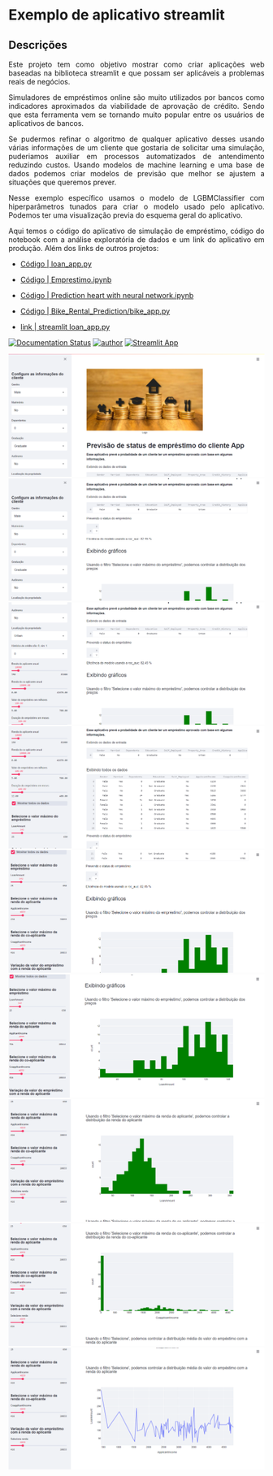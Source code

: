 # Exemplo de aplicativo streamlit
## Descrições
<p align="justify"> Este projeto tem como objetivo mostrar como criar aplicações web baseadas na biblioteca streamlit e
  que possam ser aplicáveis a problemas reais de negócios. </p>
  
<p align="justify"> Simuladores de empréstimos online são muito utilizados por bancos como indicadores aproximados da viabilidade de aprovação de crédito.
  Sendo que esta ferramenta vem se tornando muito popular entre os usuários de aplicativos de bancos. </p>
 
 <p align="justify"> Se pudermos refinar o algoritmo de qualquer aplicativo desses usando várias informações de um cliente que gostaria de solicitar 
  uma simulação, puderiamos auxiliar em processos automatizados de antendimento reduzindo custos. Usando modelos de machine learning e uma base de dados 
  podemos criar modelos de previsão que melhor se ajustem a situações que queremos prever. </p>
 
  <p align="justify"> Nesse exemplo específico usamos o modelo de LGBMClassifier com hiperparâmetros tunados para criar o modelo usado pelo aplicativo. Podemos ter uma visualização previa do esquema geral do aplicativo.  </p>
  
  <p align="justify"> Aqui temos o código do aplicativo de simulação de empréstimo, código do notebook com a análise exploratória de dados e um link do aplicativo em produção. Além dos links de outros projetos: </p>
  
- [Código | loan_app.py](https://github.com/RondinellyMorais/data-science-projet/blob/master/Simulador%20de%20emprestimo/loan_app.py) 
 
- [Código | Emprestimo.ipynb](https://github.com/RondinellyMorais/data-science-project/blob/master/C%C3%B3pia_de_Emprestimo.ipynb)

- [Código | Prediction heart with neural network.ipynb](https://github.com/RondinellyMorais/data-science-projet/blob/master/Predi%C3%A7%C3%A3o%20da%20chances%20de%20doen%C3%A7a%20card%C3%ADaca%20usando%20rede%20neural/Prediction%20heart%20with%20neural%20network.ipynb)

- [Código | Bike_Rental_Prediction/bike_app.py](https://github.com/RondinellyMorais/data-science-project/blob/master/Bike_Rental_Prediction/bike_app.py)

- [link | streamlit loan_app.py](https://share.streamlit.io/rondinellymorais/emprestimo-streamlit/loan_app.py)

  
[![Documentation Status](https://readthedocs.com/projects/streamlit-streamlit/badge/?version=latest)](https://docs.streamlit.io/en/latest/?badge=latest)
[![author](https://img.shields.io/badge/author-rondinelly-red.svg)](https://www.linkedin.com/in/rondinellyoliveiradatascience)
[![Streamlit App](https://static.streamlit.io/badges/streamlit_badge_black_white.svg)](https://streamlit.io/gallery)


![Wellcome](/img/1.png?raw=True)
![Wellcome](/img/2.png?raw=True)
![Wellcome](/img/3.png?raw=True)
![Wellcome](/img/4.png?raw=True)
![Wellcome](/img/5.png?raw=True)
![Wellcome](/img/6.png?raw=True)
![Wellcome](/img/7.png?raw=True)
![Wellcome](/img/8.png?raw=True)
![Wellcome](/img/9.png?raw=True)


